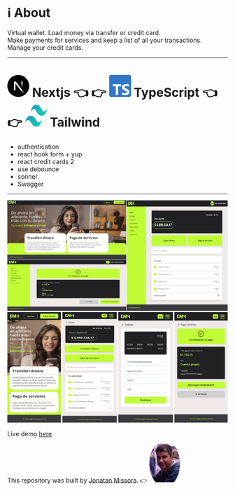 # ℹ️ About 
Virtual wallet. 
Load money via transfer or credit card.  
Make payments for services and keep a list of all your transactions.  
Manage your credit cards.  

****************************

# <img src="/public/nextjs-icon.svg" alt="nextjs image" width="50px" height="50px" /> Nextjs 👈 👉 <img src="/public/typescript-icon.svg" alt="typescript image" width="50px" height="50px" /> TypeScript 👈 👉 <img src="/public/tailwindcss-icon.svg" alt="tailwind image" width="50px" height="50px" /> Tailwind  

- authentication
- react hook form + yup
- react credit cards 2
- use debounce
- sonner
- Swagger

****************************

![alt text](/public/preview-desk.webp "preview image repository")
![alt text](/public/preview-mobil.webp "preview image repository")

Live demo [here](https://digitalmoneyhouse.netlify.app)

This repository was built by [Jonatan Missora](https://github.com/jonatanjmissora).  👉  <img src="/public/avatar.png" width="70px" height="auto" alt="avatar image"/> 